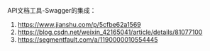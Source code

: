 API文档工具-Swagger的集成：
1. https://www.jianshu.com/p/5cfbe62a1569
2. https://blog.csdn.net/weixin_42165041/article/details/81077100
3. https://segmentfault.com/a/1190000010554445